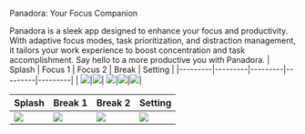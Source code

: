Panadora: Your Focus Companion

Panadora is a sleek app designed to enhance your focus and productivity.
With adaptive focus modes, task prioritization, and distraction management, 
it tailors your work experience to boost concentration and task accomplishment.
Say hello to a more productive you with Panadora.
| Splash | Focus 1 | Focus 2 | Break | Setting |
|---------|---------|---------|---------|---------|
| <img src="https://github.com/Mina-Zarif/pomodoro/blob/master/panadora%20screenshots/splash_screen_light_mood.jpg"/>|<img src = "https://github.com/Mina-Zarif/pomodoro/blob/master/panadora%20screenshots/home_light_mood.jpg"/>| <img src = "https://github.com/Mina-Zarif/pomodoro/blob/master/panadora%20screenshots/home(2)_light_mood.jpg"/>|<img src ="https://github.com/Mina-Zarif/pomodoro/blob/master/panadora%20screenshots/home(3)_light_mood.jpg"/>|<img src ="https://github.com/Mina-Zarif/pomodoro/blob/master/panadora%20screenshots/setting_screen_light_mood.jpg"/>|



| Splash | Break 1 | Break 2 | Setting |
|---------|---------|---------|---------|
|<img src="https://github.com/Mina-Zarif/pomodoro/blob/master/panadora%20screenshots/splash_screen_dark_mood.jpg"/>|<img src="https://github.com/Mina-Zarif/pomodoro/blob/master/panadora%20screenshots/home_dark_mood.jpg"/>|<img src = "https://github.com/Mina-Zarif/pomodoro/blob/master/panadora%20screenshots/home(2)_dark_mood.jpg"/>|<img src = "https://github.com/Mina-Zarif/pomodoro/blob/master/panadora%20screenshots/setting_screen_dark_mood.jpg"/>|
